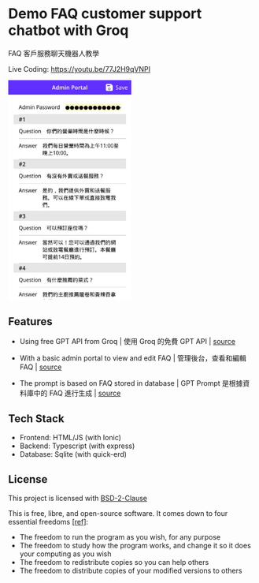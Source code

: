 # Demo FAQ customer support chatbot with Groq

FAQ 客戶服務聊天機器人教學

Live Coding: https://youtu.be/77J2H9qVNPI

<img src="./screenshot.jpg" width="250">

## Features

- Using free GPT API from Groq
  | 使用 Groq 的免費 GPT API | [source](./demo.ts)

- With a basic admin portal to view and edit FAQ
  | 管理後台，查看和編輯 FAQ | [source](./public/admin.html)

- The prompt is based on FAQ stored in database
  | GPT Prompt 是根據資料庫中的 FAQ 進行生成 | [source](./demo.ts)

## Tech Stack

- Frontend: HTML/JS (with Ionic)
- Backend: Typescript (with express)
- Database: Sqlite (with quick-erd)

## License

This project is licensed with [BSD-2-Clause](./LICENSE)

This is free, libre, and open-source software. It comes down to four essential freedoms [[ref]](https://seirdy.one/2021/01/27/whatsapp-and-the-domestication-of-users.html#fnref:2):

- The freedom to run the program as you wish, for any purpose
- The freedom to study how the program works, and change it so it does your computing as you wish
- The freedom to redistribute copies so you can help others
- The freedom to distribute copies of your modified versions to others
